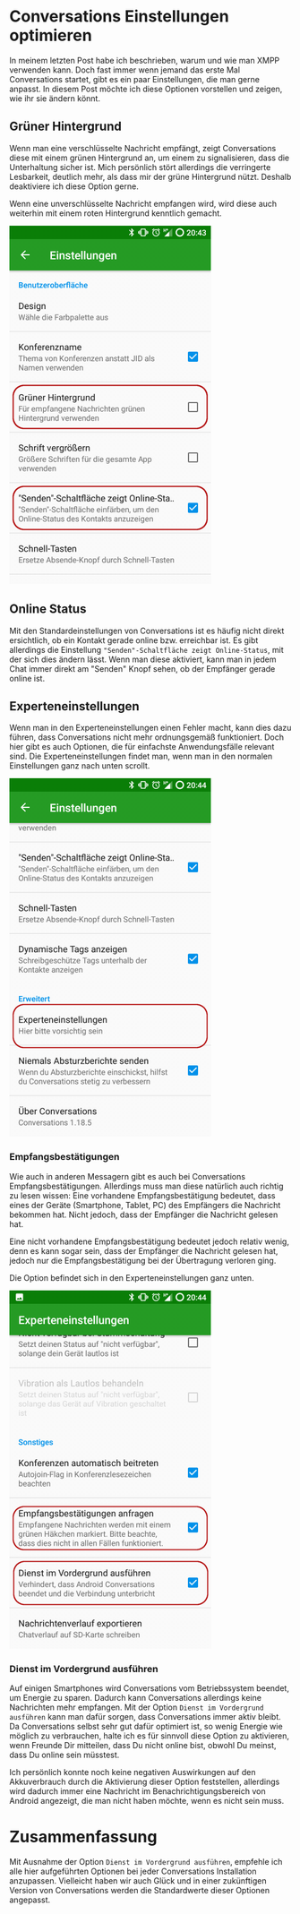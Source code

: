 # Conversations Einstellungen optimieren

In meinem letzten Post habe ich beschrieben, warum und wie man XMPP
verwenden kann. Doch fast immer wenn jemand das erste Mal
Conversations startet, gibt es ein paar Einstellungen, die man gerne
anpasst. In diesem Post möchte ich diese Optionen vorstellen und
zeigen, wie ihr sie ändern könnt.

## Grüner Hintergrund

Wenn man eine verschlüsselte Nachricht empfängt, zeigt Conversations
diese mit einem grünen Hintergrund an, um einem zu signalisieren,
dass die Unterhaltung sicher ist. Mich persönlich stört allerdings
die verringerte Lesbarkeit, deutlich mehr, als dass mir der grüne
Hintergrund nützt. Deshalb deaktiviere ich diese Option gerne.

Wenn eine unverschlüsselte Nachricht empfangen wird, wird diese auch
weiterhin mit einem roten Hintergrund kenntlich gemacht.

![Grüner Hintergrund und Online Status](settings_01.png)

## Online Status

Mit den Standardeinstellungen von Conversations ist es häufig nicht
direkt ersichtlich, ob ein Kontakt gerade online bzw. erreichbar
ist. Es gibt allerdings die Einstellung `"Senden"-Schaltfläche zeigt
Online-Status`, mit der sich dies ändern lässt. Wenn man diese
aktiviert, kann man in jedem Chat immer direkt am "Senden" Knopf
sehen, ob der Empfänger gerade online ist.

## Experteneinstellungen

Wenn man in den Experteneinstellungen einen Fehler macht, kann dies
dazu führen, dass Conversations nicht mehr ordnungsgemäß
funktioniert. Doch hier gibt es auch Optionen, die für einfachste
Anwendungsfälle relevant sind. Die Experteneinstellungen findet man,
wenn man in den normalen Einstellungen ganz nach unten scrollt.

![Experteneinstellungen](settings_02.png)

### Empfangsbestätigungen

Wie auch in anderen Messagern gibt es auch bei Conversations
Empfangsbestätigungen. Allerdings muss man diese natürlich auch
richtig zu lesen wissen: Eine vorhandene Empfangsbestätigung
bedeutet, dass eines der Geräte (Smartphone, Tablet, PC) des
Empfängers die Nachricht bekommen hat. Nicht jedoch, dass der
Empfänger die Nachricht gelesen hat.

Eine nicht vorhandene Empfangsbestätigung bedeutet jedoch relativ
wenig, denn es kann sogar sein, dass der Empfänger die Nachricht
gelesen hat, jedoch nur die Empfangsbestätigung bei der Übertragung
verloren ging.

Die Option befindet sich in den Experteneinstellungen ganz unten.

![Empfangsbestätigungen und Dienst im Vordergrund](settings_03.png)

### Dienst im Vordergrund ausführen

Auf einigen Smartphones wird Conversations vom Betriebssystem
beendet, um Energie zu sparen. Dadurch kann Conversations allerdings
keine Nachrichten mehr empfangen. Mit der Option `Dienst im
Vordergrund ausführen` kann man dafür sorgen, dass Conversations
immer aktiv bleibt. Da Conversations selbst sehr gut dafür optimiert
ist, so wenig Energie wie möglich zu verbrauchen, halte ich es für
sinnvoll diese Option zu aktivieren, wenn Freunde Dir mitteilen,
dass Du nicht online bist, obwohl Du meinst, dass Du online sein
müsstest.

Ich persönlich konnte noch keine negativen Auswirkungen auf den
Akkuverbrauch durch die Aktivierung dieser Option feststellen,
allerdings wird dadurch immer eine Nachricht im
Benachrichtigungsbereich von Android angezeigt, die man nicht haben
möchte, wenn es nicht sein muss.

# Zusammenfassung

Mit Ausnahme der Option `Dienst im Vordergrund ausführen`, empfehle
ich alle hier aufgeführten Optionen bei jeder Conversations
Installation anzupassen. Vielleicht haben wir auch Glück und in
einer zukünftigen Version von Conversations werden die Standardwerte
dieser Optionen angepasst.
